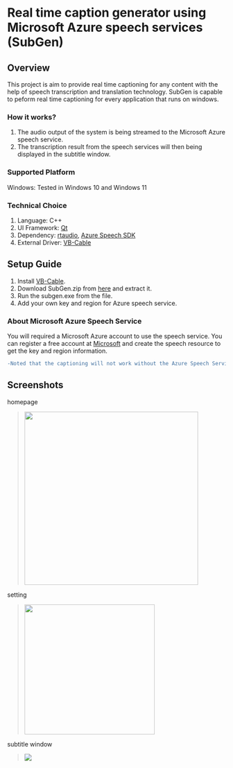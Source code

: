 # Real time caption generator using Microsoft Azure speech services (SubGen)
## Overview
This project is aim to provide real time captioning for any content with the help of speech transcription and translation technology. SubGen is capable to peform real time captioning for every application that runs on windows.
### How it works?
1. The audio output of the system is being streamed to the Microsoft Azure speech service.
2. The transcription result from the speech services will then being displayed in the subtitle window.
### Supported Platform
Windows: Tested in Windows 10 and Windows 11
### Technical Choice
1. Language: C++
2. UI Framework: [Qt](https://www.qt.io/product/framework)
3. Dependency: [rtaudio](https://github.com/thestk/rtaudio), [Azure Speech SDK](https://learn.microsoft.com/en-us/azure/cognitive-services/Speech-Service/speech-sdk)
4. External Driver: [VB-Cable](https://vb-audio.com/Cable/)

## Setup Guide
1. Install [VB-Cable](https://vb-audio.com/Cable/).
2. Download SubGen.zip from [here](https://github.com/JadenChun/SubGen/releases/tag/v1.0) and extract it.
3. Run the subgen.exe from the file.
4. Add your own key and region for Azure speech service. 
### About Microsoft Azure Speech Service
You will required a Microsoft Azure account to use the speech service. You can register a free account at [Microsoft](https://azure.microsoft.com/en-us/free/) and create the speech resource to get the key and region information.
```diff
-Noted that the captioning will not work without the Azure Speech Service
```

## Screenshots
homepage
> <img src="https://user-images.githubusercontent.com/69668411/223078477-5b769337-7194-4f7b-a896-395ada70c87b.png" width="400">
setting
> <img src="https://user-images.githubusercontent.com/69668411/223094232-13600e20-b65e-40c3-9170-56eacf2e6489.png" width="300">
subtitle window
> <img src="https://user-images.githubusercontent.com/69668411/223098285-e527b56c-cd9e-47fe-93ca-9e4220907279.png">

